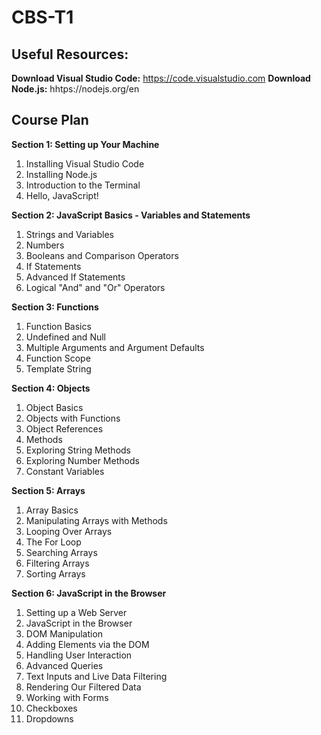 # CBS-T1


## Useful Resources:
**Download Visual Studio Code:** https://code.visualstudio.com
**Download Node.js:** hhtps://nodejs.org/en




## Course Plan
**Section 1: Setting up Your Machine**
  1. Installing Visual Studio Code
  2. Installing Node.js
  3. Introduction to the Terminal
  4. Hello, JavaScript!
  
**Section 2: JavaScript Basics - Variables and Statements**
  1. Strings and Variables
  2. Numbers
  3. Booleans and Comparison Operators
  4. If Statements
  5. Advanced If Statements
  6. Logical "And" and "Or" Operators
  
**Section 3: Functions**
  1. Function Basics
  2. Undefined and Null
  3. Multiple Arguments and Argument Defaults
  4. Function Scope
  5. Template String
  
**Section 4: Objects**
  1. Object Basics
  2. Objects with Functions
  3. Object References
  4. Methods
  5. Exploring String Methods
  6. Exploring Number Methods
  7. Constant Variables
  
**Section 5: Arrays**
  1. Array Basics
  2. Manipulating Arrays with Methods
  3. Looping Over Arrays
  4. The For Loop
  5. Searching Arrays
  6. Filtering Arrays
  7. Sorting Arrays

**Section 6: JavaScript in the Browser**
  1. Setting up a Web Server
  2. JavaScript in the Browser
  3. DOM Manipulation
  4. Adding Elements via the DOM
  5. Handling User Interaction
  6. Advanced Queries
  7. Text Inputs and Live Data Filtering
  8. Rendering Our Filtered Data
  9. Working with Forms
  10. Checkboxes
  11. Dropdowns
